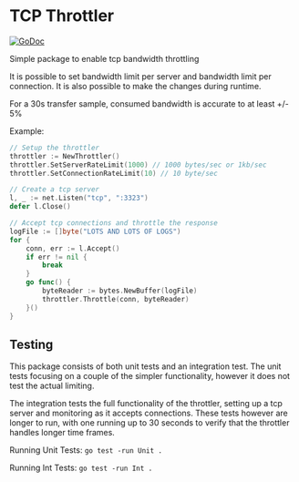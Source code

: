 # TCP Throttler

[![GoDoc](https://godoc.org/github.com/bchalk101/tcp-throttler?status.png)](https://godoc.org/github.com/bchalk101/tcp-throttler)

Simple package to enable tcp bandwidth throttling

It is possible to set bandwidth limit per server and bandwidth limit per connection. It is also possible to make the changes during runtime.

For a 30s transfer sample, consumed bandwidth is accurate to at least +/- 5%

Example:

```go
// Setup the throttler
throttler := NewThrottler()
throttler.SetServerRateLimit(1000) // 1000 bytes/sec or 1kb/sec
throttler.SetConnectionRateLimit(10) // 10 byte/sec

// Create a tcp server
l, _ := net.Listen("tcp", ":3323")
defer l.Close()

// Accept tcp connections and throttle the response
logFile := []byte("LOTS AND LOTS OF LOGS")
for {
    conn, err := l.Accept()
    if err != nil {
        break
    }
    go func() {
        byteReader := bytes.NewBuffer(logFile)
        throttler.Throttle(conn, byteReader)
    }()
}
```

## Testing
This package consists of both unit tests and an integration test. The unit tests focusing on a couple of the simpler functionality, however it does not test the actual limiting. 

The integration tests the full functionality of the throttler, setting up a tcp server and monitoring as it accepts connections. These tests however are longer to run, with one running up to 30 seconds to verify that the throttler handles longer time frames.

Running Unit Tests: `go test -run Unit .`

Running Int Tests: `go test -run Int .`